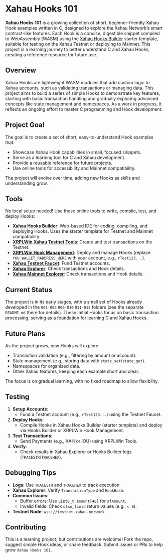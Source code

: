 # Xahau Hooks 101

**Xahau Hooks 101** is a growing collection of short, beginner-friendly Xahau Hook examples written in C, designed to explore the Xahau Network’s smart contract-like features. Each Hook is a concise, digestible snippet compiled to WebAssembly (WASM) using the [Xahau Hooks Builder](https://hooks-builder.xrpl.org/develop) starter template, suitable for testing on the Xahau Testnet or deploying to Mainnet. This project is a learning journey to better understand C and Xahau Hooks, creating a reference resource for future use.

## Overview
Xahau Hooks are lightweight WASM modules that add custom logic to Xahau accounts, such as validating transactions or managing data. This project aims to build a series of simple Hooks to demonstrate key features, starting with basic transaction handling and gradually exploring advanced concepts like state management and namespaces. As a work in progress, it reflects an ongoing effort to master C programming and Hook development.

## Project Goal
The goal is to create a set of short, easy-to-understand Hook examples that:
- Showcase Xahau Hook capabilities in small, focused snippets.
- Serve as a learning tool for C and Xahau development.
- Provide a reusable reference for future projects.
- Use online tools for accessibility and Mainnet compatibility.

The project will evolve over time, adding new Hooks as skills and understanding grow.

## Tools
No local setup needed! Use these online tools to write, compile, test, and deploy Hooks:
- **[Xahau Hooks Builder](https://hooks-builder.xrpl.org/develop)**: Web-based IDE for coding, compiling, and deploying Hooks. Uses the starter template for Testnet and Mainnet compatibility.
- **[XRPLWin Xahau Testnet Tools](https://xahau-testnet.xrplwin.com/tools)**: Create and test transactions on the Testnet.
- **[XRPLWin Hook Management](https://xahau-testnet.xrplwin.com/account/YOU_WALLET_RADDRESS_HERE/manage/hooks)**: Deploy and manage Hooks (replace `YOU_WALLET_RADDRESS_HERE` with your account, e.g., `rTest123...`).
- **[Xahau Testnet Faucet](https://xahau-test.net/faucet)**: Fund Testnet accounts.
- **[Xahau Explorer](https://test.xahauexplorer.com/en)**: Check transactions and Hook details.
- **[Xahau Mainnet Explorer](https://xahau.xrplwin.com/)**: Check transactions and Hook details.


## Current Status
The project is in its early stages, with a small set of Hooks already developed in the `001-005` `006-010` `011-015` folders (see the separate `README.md` there for details). These initial Hooks focus on basic transaction processing, serving as a foundation for learning C and Xahau Hooks.

## Future Plans
As the project grows, new Hooks will explore:
- Transaction validation (e.g., filtering by amount or account).
- State management (e.g., storing data with `state_set`/`state_get`).
- Namespaces for organized data.
- Other Xahau features, keeping each example short and clear.

The focus is on gradual learning, with no fixed roadmap to allow flexibility.

## Testing
1. **Setup Accounts**:
   - Fund a Testnet account (e.g., `rTest123...`) using the Testnet Faucet.
2. **Deploy Hooks**:
   - Compile Hooks in Xahau Hooks Builder (starter template) and deploy via Hooks Builder or XRPLWin Hook Management.
3. **Test Transactions**:
   - Send Payments (e.g., XAH or IOU) using XRPLWin Tools.
4. **Verify**:
   - Check results in Xahau Explorer or Hooks Builder logs (`TRACESTR`/`TRACEHEX`).

## Debugging Tips
- **Logs**: Use `TRACESTR` and `TRACEHEX` to track execution.
- **Xahau Explorer**: Verify `TransactionType` and `HookHash`.
- **Common Issues**:
  - Buffer errors: Use `uint8_t amount[48]` for `sfAmount`.
  - Invalid fields: Check `otxn_field` return values (e.g., `< 0`).
- **Testnet Node**: `wss://testnet.xahau.network`.

## Contributing
This is a learning project, but contributions are welcome! Fork the repo, suggest simple Hook ideas, or share feedback. Submit issues or PRs to help grow `Xahau Hooks 101`.
